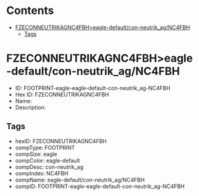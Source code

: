 



Contents
========

* [FZECONNEUTRIKAGNC4FBH>eagle-default/con-neutrik_ag/NC4FBH](#fzeconneutrikagnc4fbheagle-defaultcon-neutrik_agnc4fbh)
	* [Tags](#tags)

# FZECONNEUTRIKAGNC4FBH>eagle-default/con-neutrik_ag/NC4FBH

- ID: FOOTPRINT-eagle-eagle-default-con-neutrik_ag-NC4FBH
- Hex ID: FZECONNEUTRIKAGNC4FBH
- Name: 
- Description: 

## Tags

- hexID: FZECONNEUTRIKAGNC4FBH
- oompType: FOOTPRINT
- oompSize: eagle
- oompColor: eagle-default
- oompDesc: con-neutrik_ag
- oompIndex: NC4FBH
- oompName: eagle-default/con-neutrik_ag/NC4FBH
- oompID: FOOTPRINT-eagle-eagle-default-con-neutrik_ag-NC4FBH
